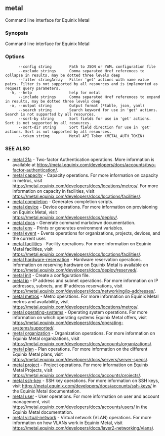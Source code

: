## metal

Command line interface for Equinix Metal

### Synopsis

Command line interface for Equinix Metal

### Options

```
      --config string        Path to JSON or YAML configuration file
      --exclude strings      Comma separated Href references to collapse in results, may be dotted three levels deep
      --filter stringArray   Filter 'get' actions with name value pairs. Filter is not supported by all resources and is implemented as request query parameters.
  -h, --help                 help for metal
      --include strings      Comma separated Href references to expand in results, may be dotted three levels deep
  -o, --output string        Output format (*table, json, yaml)
      --search string        Search keyword for use in 'get' actions. Search is not supported by all resources.
      --sort-by string       Sort fields for use in 'get' actions. Sort is not supported by all resources.
      --sort-dir string      Sort field direction for use in 'get' actions. Sort is not supported by all resources.
      --token string         Metal API Token (METAL_AUTH_TOKEN)
```

### SEE ALSO

* [metal 2fa](metal_2fa.md)	 - Two-factor Authentication operations. More information is available at https://metal.equinix.com/developers/docs/accounts/two-factor-authentication/.
* [metal capacity](metal_capacity.md)	 - Capacity operations. For more information on capacity in metros, visit https://metal.equinix.com/developers/docs/locations/metros/. For more information on capacity in facilities, visit https://metal.equinix.com/developers/docs/locations/facilities/.
* [metal completion](metal_completion.md)	 - Generates completion scripts.
* [metal device](metal_device.md)	 - Device operations. For more information on provisioning on Equinix Metal, visit https://metal.equinix.com/developers/docs/deploy/.
* [metal docs](metal_docs.md)	 - Generate command markdown documentation.
* [metal env](metal_env.md)	 - Prints or generates environment variables.
* [metal event](metal_event.md)	 - Events operations for organizations, projects, devices, and the current user.
* [metal facilities](metal_facilities.md)	 - Facility operations. For more information on Equinix Metal facilities, visit https://metal.equinix.com/developers/docs/locations/facilities/. 
* [metal hardware-reservation](metal_hardware-reservation.md)	 - Hardware reservation operations. Information on reserving hardware on Equinix Metal is available on https://metal.equinix.com/developers/docs/deploy/reserved/.
* [metal init](metal_init.md)	 - Create a configuration file.
* [metal ip](metal_ip.md)	 - IP address and subnet operations. For more information on IP addresses, subnets, and IP address reservations, visit https://metal.equinix.com/developers/docs/networking/ip-addresses/.
* [metal metros](metal_metros.md)	 - Metro operations. For more information on Equinix Metal metros and availability, visit https://metal.equinix.com/developers/docs/locations/metros/.
* [metal operating-systems](metal_operating-systems.md)	 - Operating system operations. For more information on which operating systems Equinix Metal offers, visit https://metal.equinix.com/developers/docs/operating-systems/supported/.
* [metal organization](metal_organization.md)	 - Organization operations. For more information on Equinix Metal organizations, visit https://metal.equinix.com/developers/docs/accounts/organizations/.
* [metal plan](metal_plan.md)	 - Plan operations. For more information on the different Equinix Metal plans, visit https://metal.equinix.com/developers/docs/servers/server-specs/.
* [metal project](metal_project.md)	 - Project operations. For more information on Equinix Metal Projects, visit https://metal.equinix.com/developers/docs/accounts/projects/.
* [metal ssh-key](metal_ssh-key.md)	 - SSH key operations. For more information on SSH keys, visit https://metal.equinix.com/developers/docs/accounts/ssh-keys/ in the Equinix Metal documentation.
* [metal user](metal_user.md)	 - User operations. For more information on user and account management, visit https://metal.equinix.com/developers/docs/accounts/users/ in the Equinix Metal documentation.
* [metal virtual-network](metal_virtual-network.md)	 - Virtual network (VLAN) operations. For more information on how VLANs work in Equinix Metal, visit https://metal.equinix.com/developers/docs/layer2-networking/vlans/.

